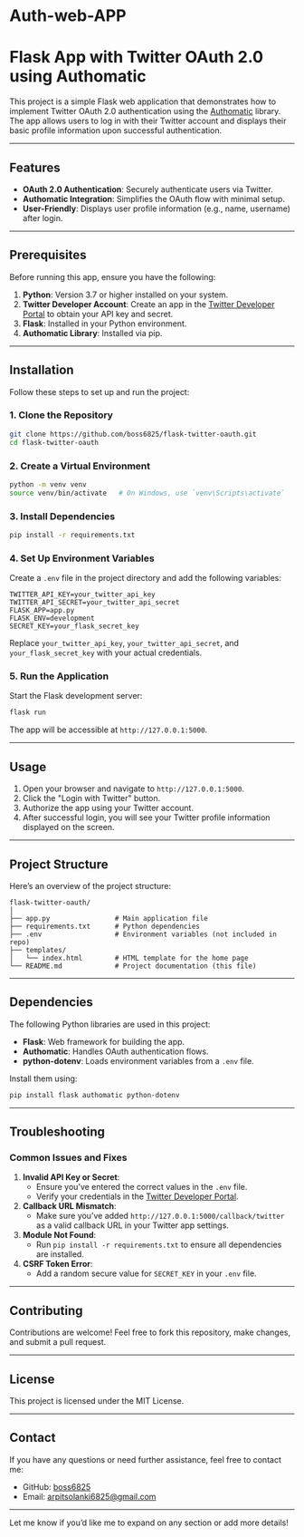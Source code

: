 # Auth-web-APP




# Flask App with Twitter OAuth 2.0 using Authomatic

This project is a simple Flask web application that demonstrates how to implement Twitter OAuth 2.0 authentication using the [Authomatic](https://authomatic.github.io/) library. The app allows users to log in with their Twitter account and displays their basic profile information upon successful authentication.

---

## Features

- **OAuth 2.0 Authentication**: Securely authenticate users via Twitter.
- **Authomatic Integration**: Simplifies the OAuth flow with minimal setup.
- **User-Friendly**: Displays user profile information (e.g., name, username) after login.

---

## Prerequisites

Before running this app, ensure you have the following:

1. **Python**: Version 3.7 or higher installed on your system.
2. **Twitter Developer Account**: Create an app in the [Twitter Developer Portal](https://developer.twitter.com/) to obtain your API key and secret.
3. **Flask**: Installed in your Python environment.
4. **Authomatic Library**: Installed via pip.

---

## Installation

Follow these steps to set up and run the project:

### 1. Clone the Repository

```bash
git clone https://github.com/boss6825/flask-twitter-oauth.git
cd flask-twitter-oauth
```


### 2. Create a Virtual Environment

```bash
python -m venv venv
source venv/bin/activate   # On Windows, use `venv\Scripts\activate`
```


### 3. Install Dependencies

```bash
pip install -r requirements.txt
```


### 4. Set Up Environment Variables

Create a `.env` file in the project directory and add the following variables:

```plaintext
TWITTER_API_KEY=your_twitter_api_key
TWITTER_API_SECRET=your_twitter_api_secret
FLASK_APP=app.py
FLASK_ENV=development
SECRET_KEY=your_flask_secret_key
```

Replace `your_twitter_api_key`, `your_twitter_api_secret`, and `your_flask_secret_key` with your actual credentials.

### 5. Run the Application

Start the Flask development server:

```bash
flask run
```

The app will be accessible at `http://127.0.0.1:5000`.

---

## Usage

1. Open your browser and navigate to `http://127.0.0.1:5000`.
2. Click the "Login with Twitter" button.
3. Authorize the app using your Twitter account.
4. After successful login, you will see your Twitter profile information displayed on the screen.

---

## Project Structure

Here’s an overview of the project structure:

```
flask-twitter-oauth/
│
├── app.py                # Main application file
├── requirements.txt      # Python dependencies
├── .env                  # Environment variables (not included in repo)
├── templates/
│   └── index.html        # HTML template for the home page
└── README.md             # Project documentation (this file)
```

---

## Dependencies

The following Python libraries are used in this project:

- **Flask**: Web framework for building the app.
- **Authomatic**: Handles OAuth authentication flows.
- **python-dotenv**: Loads environment variables from a `.env` file.

Install them using:

```bash
pip install flask authomatic python-dotenv
```

---

## Troubleshooting

### Common Issues and Fixes

1. **Invalid API Key or Secret**:
    - Ensure you’ve entered the correct values in the `.env` file.
    - Verify your credentials in the [Twitter Developer Portal](https://developer.twitter.com/).
2. **Callback URL Mismatch**:
    - Make sure you’ve added `http://127.0.0.1:5000/callback/twitter` as a valid callback URL in your Twitter app settings.
3. **Module Not Found**:
    - Run `pip install -r requirements.txt` to ensure all dependencies are installed.
4. **CSRF Token Error**:
    - Add a random secure value for `SECRET_KEY` in your `.env` file.

---

## Contributing

Contributions are welcome! Feel free to fork this repository, make changes, and submit a pull request.

---

## License

This project is licensed under the MIT License.

---

## Contact

If you have any questions or need further assistance, feel free to contact me:

- GitHub: [boss6825](https://github.com/boss6825)
- Email: [arpitsolanki6825@gmail.com](mailto:arpitsolanki6825@gmail.com)

---

Let me know if you’d like me to expand on any section or add more details!


